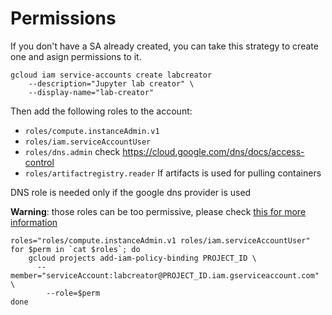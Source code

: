 # Permissions

If you don't have a SA already created, you can take this strategy to create one and asign permissions to it.

```
gcloud iam service-accounts create labcreator
    --description="Jupyter lab creator" \
    --display-name="lab-creator"
```

Then add the following roles to the account:

- `roles/compute.instanceAdmin.v1`
- `roles/iam.serviceAccountUser`
- `roles/dns.admin` check https://cloud.google.com/dns/docs/access-control
- `roles/artifactregistry.reader` If artifacts is used for pulling containers


DNS role is needed only if the google dns provider is used

**Warning**: those roles can be too permissive, please check [this for more information](https://cloud.google.com/compute/docs/access/iam)

```
roles="roles/compute.instanceAdmin.v1 roles/iam.serviceAccountUser"
for $perm in `cat $roles`; do
	gcloud projects add-iam-policy-binding PROJECT_ID \
  	  --member="serviceAccount:labcreator@PROJECT_ID.iam.gserviceaccount.com" \
    	--role=$perm
done
``` 

